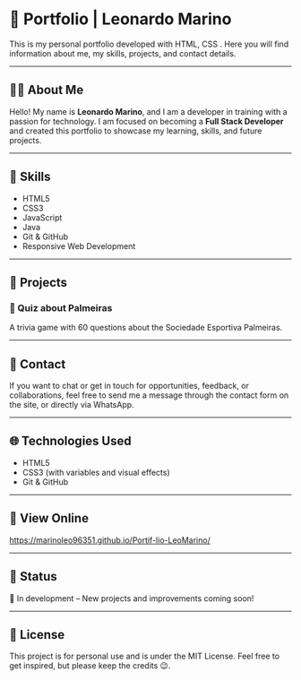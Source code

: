 # 💼 Portfolio | Leonardo Marino

This is my personal portfolio developed with HTML, CSS . Here you will find information about me, my skills, projects, and contact details.

---

## 👨‍💻 About Me

Hello! My name is **Leonardo Marino**, and I am a developer in training with a passion for technology. I am focused on becoming a **Full Stack Developer** and created this portfolio to showcase my learning, skills, and future projects.

---

## 🧠 Skills

- HTML5
- CSS3
- JavaScript
- Java
- Git & GitHub
- Responsive Web Development

---

## 📁 Projects

### 🧠 Quiz about Palmeiras
A trivia game with 60 questions about the Sociedade Esportiva Palmeiras.

---

## 📱 Contact

If you want to chat or get in touch for opportunities, feedback, or collaborations, feel free to send me a message through the contact form on the site, or directly via WhatsApp.

---

## 🌐 Technologies Used

- HTML5
- CSS3 (with variables and visual effects)
- Git & GitHub

---

## 🚀 View Online

https://marinoleo96351.github.io/Portif-lio-LeoMarino/

---

## 📌 Status

📍 In development – New projects and improvements coming soon!

---

## 📄 License

This project is for personal use and is under the MIT License. Feel free to get inspired, but please keep the credits 😉.
